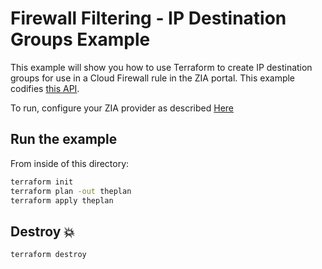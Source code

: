 # Firewall Filtering - IP Destination Groups Example

This example will show you how to use Terraform to create IP destination groups for use in a Cloud Firewall rule in the ZIA portal.
This example codifies [this API](https://help.zscaler.com/zia/api#/Firewall%20Policies/IpDestinationGroupResource_addDestinationIpGroup).

To run, configure your ZIA provider as described [Here](https://github.com/zscaler/terraform-provider-zia/blob/master/docs/index.html.markdown)

## Run the example

From inside of this directory:

```bash
terraform init
terraform plan -out theplan
terraform apply theplan
```

## Destroy 💥

```bash
terraform destroy
```

